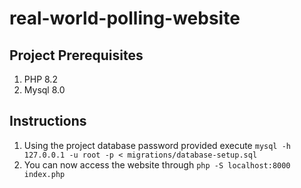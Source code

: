 # real-world-polling-website

## Project Prerequisites
1) PHP 8.2
2) Mysql 8.0

## Instructions
1) Using the project database password provided execute ``mysql -h 127.0.0.1 -u root -p < migrations/database-setup.sql``
2) You can now access the website through ``php -S localhost:8000 index.php``
